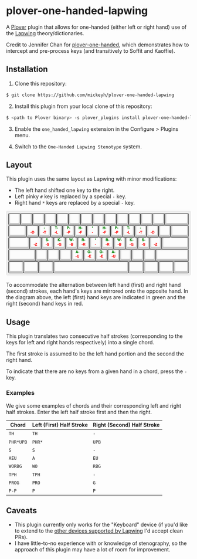 # plover-one-handed-lapwing

A [Plover](https://www.openstenoproject.org/plover/) plugin that allows for one-handed (either left or right hand) use of the [Lapwing](https://lapwing.aerick.ca/Home.html) theory/dictionaries.

Credit to Jennifer Chan for [plover-one-handed](https://github.com/jenchanws/plover-one-handed), which demonstrates how to intercept and pre-process keys (and transitively to Soffit and Kaoffie).

## Installation

1. Clone this repository:

```bash
$ git clone https://github.com/mickeyh/plover-one-handed-lapwing
```

2. Install this plugin from your local clone of this repository:

```bash
$ <path to Plover binary> -s plover_plugins install plover-one-handed-lapwing
```

3. Enable the `one_handed_lapwing` extension in the Configure > Plugins menu.

4. Switch to the `One-Handed Lapwing Stenotype` system.

## Layout

This plugin uses the same layout as Lapwing with minor modifications:

- The left hand shifted one key to the right.
- Left pinky `#` key is replaced by a special `-` key.
- Right hand `*` keys are replaced by a special `-` key.

![Plover One Handed Lapwing Keyboard Layout](./keyboard_layout.png)

To accommodate the alternation between left hand (first) and right hand (second) strokes, each hand's keys are mirrored onto the opposite hand. In the diagram above, the left (first) hand keys are indicated in green and the right (second) hand keys in red.

## Usage

This plugin translates two consecutive half strokes (corresponding to the keys for left and right hands respectively) into a single chord.

The first stroke is assumed to be the left hand portion and the second the right hand.

To indicate that there are no keys from a given hand in a chord, press the `-` key.

### Examples

We give some examples of chords and their corresponding left and right half strokes. Enter the left half stroke first and then the right.

| Chord | Left (First) Half Stroke | Right (Second) Half Stroke |
| --- | --- | --- |
| `TH` | `TH` | `-` |
| `PHR*UPB` | `PHR*` | `UPB` |
| `S` | `S` | `-` |
| `AEU` | `A` | `EU` |
| `WORBG` | `WO` | `RBG` |
| `TPH` | `TPH` | `-` |
| `PROG` | `PRO` | `G` |
| `P-P` | `P` | `P` |

## Caveats

- This plugin currently only works for the "Keyboard" device (if you'd like to extend to the [other devices supported by Lapwing](https://github.com/aerickt/plover-lapwing-aio/blob/c4077183722c59e6eee29854b3adc6bce4714a64/plover_lapwing/system.py#L9-L167) I'd accept clean PRs).
- I have little-to-no experience with or knowledge of stenography, so the approach of this plugin may have a lot of room for improvement.